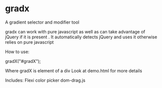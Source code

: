 gradx
=====

A gradient selector and modifier tool 

gradx can work with pure javascript as well as can take advantage of jQuery if it is present . 
It automatically detects jQuery and uses it otherwise relies on pure javascript 

How to use:

gradX("#gradX");

Where gradX is element of a div
Look at demo.html for more details


Includes:
Flexi color picker
dom-drag.js

